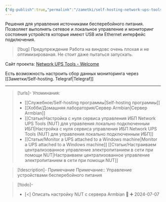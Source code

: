 ```yaml
---
{"dg-publish":true,"permalink":"/zametki/self-hosting-network-ups-tools-nut/","created":"2024-07-03 22:06","updated":"2025-04-20T20:26:03+03:00"}
---
```


Решения для управления источниками бесперебойного питания. Позволяет выполнять сетевое и локальное управление и мониторинг состояния устройств которые имеют USB или Ethernet интерфейс подключения.

> [!bug] Предупреждение
> Работа на виндовс очень плохая и не оптимизированая. Не стоит даже пытаться запускать.

Сайт проекта: [Network UPS Tools - Welcome](https://networkupstools.org/)

Есть возможность настроить сбор данных мониторинга через [[Заметки/Self-hosting. Telegraf\|Telegraf]]

---
> [!urls]- Упоминания:
> - [[Служебное/Self-hosting программы\|Self-hosting программы]]
> - [[Хобби/Домашняя лаборатория/Сервер Armbian\|Сервер Armbian]]
> - [[Статьи/Настройка с нуля сервиса управления ИБП Network UPS Tools (NUT) для управления локально подключенным ИБП\|Настройка с нуля сервиса управления ИБП Network UPS Tools (NUT) для управления локально подключенным ИБП]]
> - [[Статьи/Monitor a UPS attached to a Windows machine\|Monitor a UPS attached to a Windows machine]]
> [[Статьи/Настраиваем централизованное управление электропитанием в сети при помощи NUT\|Настраиваем централизованное управление электропитанием в сети при помощи NUT]]

> [!description]- Примечание
> Примечание:: Управление устройствами бесперебойного питания
> 

> [!todo]-
> - [<] Описать настройку NUT с сервера Armbian 🔽 ➕ 2024-07-07